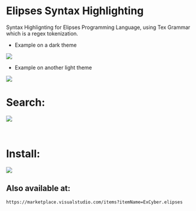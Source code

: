 # Elipses Syntax Highlighting

Syntax Highlignting for Elipses Programming Language, using Tex Grammar which is a regex tokenization.


- Example on a dark theme

![](https://i.ibb.co/7QCQcyy/elipses-syntax-highlighting.png)

- Example on another light theme

![](https://i.ibb.co/h1F0Q8b/photo-2023-04-01-16-00-08.jpg)

# Search:

![](https://i.ibb.co/RN7dh25/search.png)


<br>

# Install:
![](https://i.ibb.co/CVPFW9W/install.png)

## Also available at:
``https://marketplace.visualstudio.com/items?itemName=ExCyber.elipses``
